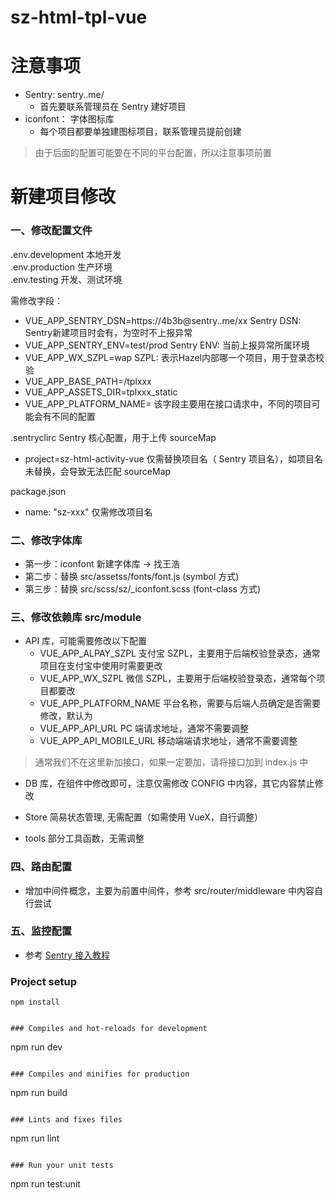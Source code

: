 # sz-html-tpl-vue

# 注意事项
- Sentry: sentry..me/
  - 首先要联系管理员在 Sentry 建好项目
- iconfont： 字体图标库
  - 每个项目都要单独建图标项目，联系管理员提前创建

> 由于后面的配置可能要在不同的平台配置，所以注意事项前置

# 新建项目修改
### 一、修改配置文件
.env.development 本地开发<br>
.env.production  生产环境<br>
.env.testing     开发、测试环境

需修改字段：
- VUE_APP_SENTRY_DSN=https://4b3b@sentry..me/xx   Sentry DSN: Sentry新建项目时会有，为空时不上报异常
- VUE_APP_SENTRY_ENV=test/prod    Sentry ENV: 当前上报异常所属环境
- VUE_APP_WX_SZPL=wap   SZPL: 表示Hazel内部哪一个项目，用于登录态校验
- VUE_APP_BASE_PATH=/tplxxx 
- VUE_APP_ASSETS_DIR=tplxxx_static
- VUE_APP_PLATFORM_NAME=  该字段主要用在接口请求中，不同的项目可能会有不同的配置

.sentryclirc  Sentry 核心配置，用于上传 sourceMap
- project=sz-html-activity-vue 仅需替换项目名（ Sentry 项目名），如项目名未替换，会导致无法匹配 sourceMap

package.json
- name: "sz-xxx" 仅需修改项目名

### 二、修改字体库
- 第一步：iconfont 新建字体库 -> 找王浩
- 第二步：替换 src/assetss/fonts/font.js (symbol 方式)
- 第三步：替换 src/scss/sz/_iconfont.scss (font-class 方式)

### 三、修改依赖库 src/module
- API 库，可能需要修改以下配置
  - VUE_APP_ALPAY_SZPL 支付宝 SZPL，主要用于后端校验登录态，通常项目在支付宝中使用时需要更改
  - VUE_APP_WX_SZPL 微信 SZPL，主要用于后端校验登录态，通常每个项目都要改
  - VUE_APP_PLATFORM_NAME 平台名称，需要与后端人员确定是否需要修改，默认为 
  - VUE_APP_API_URL PC 端请求地址，通常不需要调整
  - VUE_APP_API_MOBILE_URL 移动端端请求地址，通常不需要调整

> 通常我们不在这里新加接口，如果一定要加，请将接口加到 index.js 中

- DB 库，在组件中修改即可，注意仅需修改 CONFIG 中内容，其它内容禁止修改

- Store 简易状态管理, 无需配置（如需使用 VueX，自行调整）
- tools 部分工具函数，无需调整

### 四、路由配置
- 增加中间件概念，主要为前置中间件，参考 src/router/middleware 中内容自行尝试

### 五、监控配置
- 参考 [Sentry 接入教程](http://wiki..com/pages/viewpage.action?pageId=24381212)

### Project setup
```
npm install


### Compiles and hot-reloads for development
```
npm run dev
```

### Compiles and minifies for production
```
npm run build
```

### Lints and fixes files
```
npm run lint
```

### Run your unit tests
```
npm run test:unit
```
